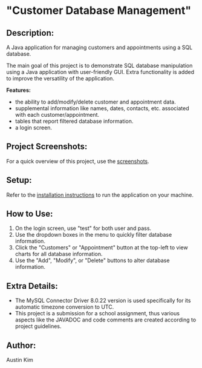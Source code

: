 # "Customer Database Management"

## Description: 
A Java application for managing customers and appointments using a SQL database.

The main goal of this project is to demonstrate SQL database manipulation using a Java application with user-friendly GUI. Extra functionality is added to improve the versatility of the application. 

**Features:**
* the ability to add/modify/delete customer and appointment data. 
* supplemental information like names, dates, contacts, etc. associated with each customer/appointment. 
* tables that report filtered database information. 
* a login screen. 

## Project Screenshots:  
For a quick overview of this project, use the [screenshots](/screenshots). 


## Setup: 
Refer to the [installation instructions](/installation_and_setup.md) to run the application on your machine.

## How to Use:
1. On the login screen, use "test" for both user and pass.
2. Use the dropdown boxes in the menu to quickly filter database information. 
3. Click the "Customers" or "Appointment" button at the top-left to view charts for all database information. 
4. Use the "Add", "Modify", or "Delete" buttons to alter database information.

## Extra Details:
* The MySQL Connector Driver 8.0.22 version is used specifically for its automatic timezone conversion to UTC. 
* This project is a submission for a school assignment, thus various aspects like the JAVADOC and code comments are created according to project guidelines. 

## Author:
Austin Kim
